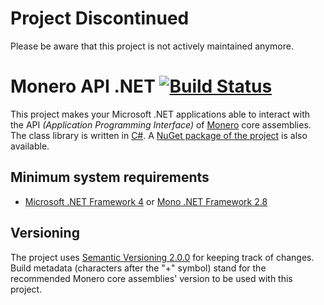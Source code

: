 # Project Discontinued
Please be aware that this project is not actively maintained anymore.

# Monero API .NET [![Build Status](https://travis-ci.org/kripod/MoneroApi.Net.svg)](https://travis-ci.org/kripod/MoneroApi.Net)
This project makes your Microsoft .NET applications able to interact with the API _(Application Programming Interface)_ of [Monero][] core assemblies.
The class library is written in [C#][]. A [NuGet package of the project][] is also available.

[Monero]: http://monero.cc
[C#]: http://wikipedia.org/wiki/C_Sharp_%28programming_language%29
[NuGet package of the project]: https://www.nuget.org/packages/MoneroApi.Net

## Minimum system requirements
- [Microsoft .NET Framework 4][] or [Mono .NET Framework 2.8][]

[Microsoft .NET Framework 4]: http://www.microsoft.com/download/details.aspx?id=17851
[Mono .NET Framework 2.8]: http://www.mono-project.com/download

## Versioning
The project uses [Semantic Versioning 2.0.0][] for keeping track of changes.
Build metadata (characters after the "+" symbol) stand for the recommended Monero core assemblies' version to be used with this project.

[Semantic Versioning 2.0.0]: http://semver.org/spec/v2.0.0.html
